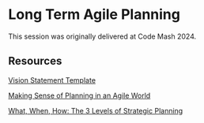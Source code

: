# Long Term Agile Planning
This session was originally delivered at Code Mash 2024.

## Resources
[Vision Statement Template](https://www.prodpad.com/blog/product-vision-template/)

[Making Sense of Planning in an Agile World](https://www.productplan.com/blog/agile-planning-onion/)

[What, When, How: The 3 Levels of Strategic Planning](https://www.jeremyjarrell.com/jeremy-jarrell/strategic-agile-planning)
